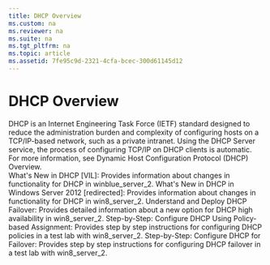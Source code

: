 ```yaml
---
title: DHCP Overview
ms.custom: na
ms.reviewer: na
ms.suite: na
ms.tgt_pltfrm: na
ms.topic: article
ms.assetid: 7fe95c9d-2321-4cfa-bcec-300d61145d12
---
```

# DHCP Overview
<?xml version="1.0" encoding="utf-8"?>
<developerConceptualDocument xmlns="http://ddue.schemas.microsoft.com/authoring/2003/5" xmlns:xlink="http://www.w3.org/1999/xlink" xmlns:xsi="http://www.w3.org/2001/XMLSchema-instance" xsi:schemaLocation="http://ddue.schemas.microsoft.com/authoring/2003/5 http://dduestorage.blob.core.windows.net/ddueschema/developer.xsd">
  <introduction>
    <para>DHCP is an Internet Engineering Task Force (IETF) standard designed to reduce the administration burden and complexity of configuring hosts on a TCP/IP-based network, such as a private intranet. Using the DHCP Server service, the process of configuring TCP/IP on DHCP clients is automatic.</para>
    <para>For more information, see <legacyLink xlink:href="eb9ac71c-9eb7-4d51-b98c-8d50b9ddeaec">Dynamic Host Configuration Protocol (DHCP) Overview</legacyLink>.</para>
  </introduction>
  <section>
    <title>See also</title>
    <content>
      <list class="nobullet">
        <listItem>
          <para>
            <legacyLink xlink:href="e8f2eac3-07b2-4241-b41c-2c6bca35d360">What's New in DHCP [VIL]</legacyLink>: Provides information about changes in functionality for DHCP in <token>winblue_server_2</token>.</para>
        </listItem>
        <listItem>
          <para>
            <legacyLink xlink:href="f82f8081-235d-4c5a-b47b-8009e705c5fd">What's New in DHCP in Windows Server 2012 [redirected]</legacyLink>: Provides information about changes in functionality for DHCP in <token>win8_server_2</token>.</para>
        </listItem>
        <listItem>
          <para>
            <legacyLink xlink:href="3c2dfa9e-c4aa-4607-b498-d481a45b265a">Understand and Deploy DHCP Failover</legacyLink>: Provides detailed information about a new option for DHCP high availability in <token>win8_server_2</token>.</para>
        </listItem>
        <listItem>
          <para>
            <legacyLink xlink:href="5f4c7d17-208b-4d5d-a027-d66b9a79e0e5">Step-by-Step: Configure DHCP Using Policy-based Assignment</legacyLink>: Provides step by step instructions for configuring DHCP policies in a test lab with <token>win8_server_2</token>.</para>
        </listItem>
        <listItem>
          <para>
            <legacyLink xlink:href="1c1a6be6-1581-471c-a4a9-a654d7f1d88f">Step-by-Step: Configure DHCP for Failover</legacyLink>: Provides step by step instructions for configuring DHCP failover in a test lab with <token>win8_server_2</token>.</para>
        </listItem>
      </list>
    </content>
  </section>
  <relatedTopics />
</developerConceptualDocument>